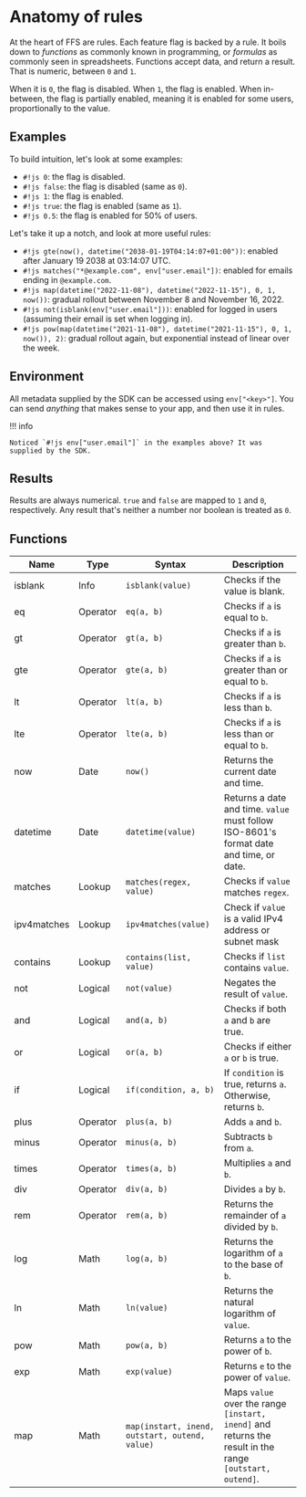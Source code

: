 # Anatomy of rules

At the heart of FFS are rules. Each feature flag is backed by a rule. It boils down to _functions_ as commonly known in programming, or _formulas_ as commonly seen in spreadsheets. Functions accept data, and return a result. That is numeric, between `0` and `1`.

When it is `0`, the flag is disabled. When `1`, the flag is enabled. When in-between, the flag is partially enabled, meaning it is enabled for some users, proportionally to the value.

## Examples

To build intuition, let's look at some examples:

- `#!js 0`: the flag is disabled.
- `#!js false`: the flag is disabled (same as `0`).
- `#!js 1`: the flag is enabled.
- `#!js true`: the flag is enabled (same as `1`).
- `#!js 0.5`: the flag is enabled for 50% of users.

Let's take it up a notch, and look at more useful rules:

- `#!js gte(now(), datetime("2038-01-19T04:14:07+01:00"))`: enabled after January 19 2038 at 03:14:07 UTC.
- `#!js matches("*@example.com", env["user.email"])`: enabled for emails ending in `@example.com`.
- `#!js map(datetime("2022-11-08"), datetime("2022-11-15"), 0, 1, now())`: gradual rollout between November 8 and November 16, 2022.
- `#!js not(isblank(env["user.email"]))`: enabled for logged in users (assuming their email is set when logging in).
- `#!js pow(map(datetime("2021-11-08"), datetime("2021-11-15"), 0, 1, now()), 2)`: gradual rollout again, but exponential instead of linear over the week.

## Environment

All metadata supplied by the SDK can be accessed using `env["<key>"]`. You can send _anything_ that makes sense to your app, and then use it in rules.

!!! info

    Noticed `#!js env["user.email"]` in the examples above? It was supplied by the SDK.

## Results

Results are always numerical. `true` and `false` are mapped to `1` and `0`, respectively. Any result that's neither a number nor boolean is treated as `0`.

## Functions

| Name        | Type     | Syntax                                         | Description                                                                                              |
|-------------|----------|------------------------------------------------|----------------------------------------------------------------------------------------------------------|
| isblank     | Info     | `isblank(value)`                               | Checks if the value is blank.                                                                            |
| eq          | Operator | `eq(a, b)`                                     | Checks if `a` is equal to `b`.                                                                           |
| gt          | Operator | `gt(a, b)`                                     | Checks if `a` is greater than `b`.                                                                       |
| gte         | Operator | `gte(a, b)`                                    | Checks if `a` is greater than or equal to `b`.                                                           |
| lt          | Operator | `lt(a, b)`                                     | Checks if `a` is less than `b`.                                                                          |
| lte         | Operator | `lte(a, b)`                                    | Checks if `a` is less than or equal to `b`.                                                              |
| now         | Date     | `now()`                                        | Returns the current date and time.                                                                       |
| datetime    | Date     | `datetime(value)`                              | Returns a date and time. `value` must follow ISO-8601's format date and time, or date.                   |
| matches     | Lookup   | `matches(regex, value)`                        | Checks if `value` matches `regex`.                                                                       |
| ipv4matches | Lookup   | `ipv4matches(value)`                           | Check if `value` is a valid IPv4 address or subnet mask                                                  |
| contains    | Lookup   | `contains(list, value)`                        | Checks if `list` contains `value`.                                                                       |
| not         | Logical  | `not(value)`                                   | Negates the result of `value`.                                                                           |
| and         | Logical  | `and(a, b)`                                    | Checks if both `a` and `b` are true.                                                                     |
| or          | Logical  | `or(a, b)`                                     | Checks if either `a` or `b` is true.                                                                     |
| if          | Logical  | `if(condition, a, b)`                          | If `condition` is true, returns `a`. Otherwise, returns `b`.                                             |
| plus        | Operator | `plus(a, b)`                                   | Adds `a` and `b`.                                                                                        |
| minus       | Operator | `minus(a, b)`                                  | Subtracts `b` from `a`.                                                                                  |
| times       | Operator | `times(a, b)`                                  | Multiplies `a` and `b`.                                                                                  |
| div         | Operator | `div(a, b)`                                    | Divides `a` by `b`.                                                                                      |
| rem         | Operator | `rem(a, b)`                                    | Returns the remainder of `a` divided by `b`.                                                             |
| log         | Math     | `log(a, b)`                                    | Returns the logarithm of `a` to the base of `b`.                                                         |
| ln          | Math     | `ln(value)`                                    | Returns the natural logarithm of `value`.                                                                |
| pow         | Math     | `pow(a, b)`                                    | Returns `a` to the power of `b`.                                                                         |
| exp         | Math     | `exp(value)`                                   | Returns `e` to the power of `value`.                                                                     |
| map         | Math     | `map(instart, inend, outstart, outend, value)` | Maps `value` over the range `[instart, inend]` and returns the result in the range `[outstart, outend]`. |

